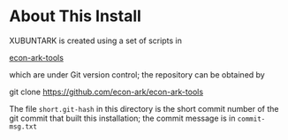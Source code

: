 # About This Install

XUBUNTARK is created using a set of scripts in 

[econ-ark-tools](https://github.com/econ-ark/econ-ark-tools)

which are under Git version control; the repository can be obtained
by

git clone https://github.com/econ-ark/econ-ark-tools

The file `short.git-hash` in this directory is the short commit number
of the git commit that built this installation; the commit message 
is in `commit-msg.txt`
